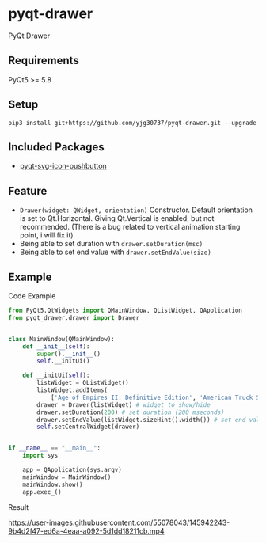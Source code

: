 # pyqt-drawer
PyQt Drawer

## Requirements
PyQt5 >= 5.8

## Setup
```pip3 install git+https://github.com/yjg30737/pyqt-drawer.git --upgrade```

## Included Packages
* <a href="https://github.com/yjg30737/pyqt-svg-icon-pushbutton.git">pyqt-svg-icon-pushbutton</a>

## Feature
* ```Drawer(widget: QWidget, orientation)``` Constructor. Default orientation is set to Qt.Horizontal. Giving Qt.Vertical is enabled, but not recommended. (There is a bug related to vertical animation starting point, i will fix it)
* Being able to set duration with ```drawer.setDuration(msc)```
* Being able to set end value with ```drawer.setEndValue(size)```

## Example
Code Example
```python
from PyQt5.QtWidgets import QMainWindow, QListWidget, QApplication
from pyqt_drawer.drawer import Drawer


class MainWindow(QMainWindow):
    def __init__(self):
        super().__init__()
        self.__initUi()

    def __initUi(self):
        listWidget = QListWidget()
        listWidget.addItems(
            ['Age of Empires II: Definitive Edition', 'American Truck Simulator', 'Arma 3', "Assassin's Creed"])
        drawer = Drawer(listWidget) # widget to show/hide
        drawer.setDuration(200) # set duration (200 mseconds)
        drawer.setEndValue(listWidget.sizeHint().width()) # set end value with listwidget's appropriate maximum width
        self.setCentralWidget(drawer)


if __name__ == "__main__":
    import sys

    app = QApplication(sys.argv)
    mainWindow = MainWindow()
    mainWindow.show()
    app.exec_()
```

Result

https://user-images.githubusercontent.com/55078043/145942243-9b4d2f47-ed6a-4eaa-a092-5d1dd18211cb.mp4


